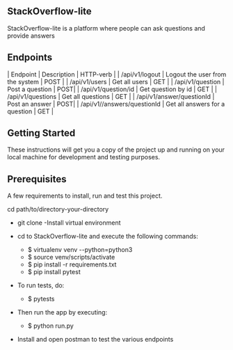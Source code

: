 

## StackOverflow-lite
StackOverflow-lite is a platform where people can ask questions and provide answers
## Endpoints

| Endpoint       | Description          |   HTTP-verb  |
| /api/v1/logout | Logout the user from the system      | POST   |
| /api/v1/users | Get all users |  GET |
| /api/v1/question | Post a question | POST|
| /api/v1/question/id | Get question by id | GET |
| /api/v1/questions | Get all questions | GET |
| /api/v1/answer/questionId | Post an answer | POST|
| /api/v1//answers/questionId | Get all answers for a question | GET |


## Getting Started
These instructions will get you a copy of the project up and running on your local machine for development and testing purposes.

## Prerequisites
A few requirements to install, run and test this project.

cd path/to/directory-your-directory
- git clone 
 -Install virtual environment 
- cd to StackOverflow-lite and execute the following commands:
    
    - $ virtualenv venv --python=python3
    - $ source venv/scripts/activate
    - $ pip install -r requirements.txt
    - $ pip install pytest
    
- To run tests, do:

    - $ pytests

- Then run the app by executing:
    - $ python run.py
    
- Install and open postman to test the various endpoints





